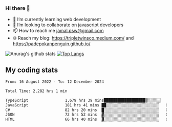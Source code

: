 ### Hi there 👋

<!--
**padepokanpenguin/padepokanpenguin** is a ✨ _special_ ✨ repository because its `README.md` (this file) appears on your GitHub profile.
-->

- 🌱 I’m currently learning  web development
- 👯 I’m looking to collaborate on javascript developers
- 📫 How to reach me jamal.psw@gmail.com
- 🌐 Reach my blog:
   https://tripletwinsco.medium.com/ and
   https://padepokanpenguin.github.io/

![Anurag's github stats](https://github-readme-stats.vercel.app/api?username=padepokanpenguin&count_private=true&disable_animations=false&show_icons=true&theme=default)
[![Top Langs](https://github-readme-stats.vercel.app/api/top-langs/?username=padepokanpenguin&theme=default&layout=compact)](https://github.com/padepokanpenguin)

## My coding stats

<!--START_SECTION:waka-->

```txt
From: 16 August 2022 - To: 12 December 2024

Total Time: 2,282 hrs 1 min

TypeScript                1,679 hrs 39 mins██████████████████▒░░░░░░   73.60 %
JavaScript                181 hrs 41 mins ██░░░░░░░░░░░░░░░░░░░░░░░   07.96 %
C#                        82 hrs 20 mins  █░░░░░░░░░░░░░░░░░░░░░░░░   03.61 %
JSON                      72 hrs 52 mins  ▓░░░░░░░░░░░░░░░░░░░░░░░░   03.19 %
HTML                      66 hrs 40 mins  ▓░░░░░░░░░░░░░░░░░░░░░░░░   02.92 %
```

<!--END_SECTION:waka-->


